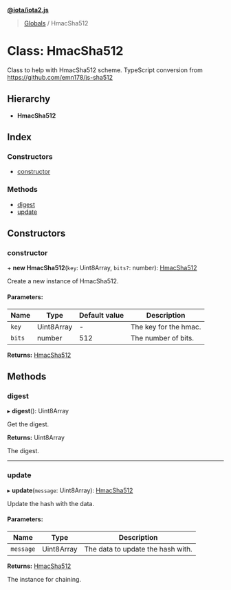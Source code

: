 **[@iota/iota2.js](../README.md)**

> [Globals](../README.md) / HmacSha512

# Class: HmacSha512

Class to help with HmacSha512 scheme.
TypeScript conversion from https://github.com/emn178/js-sha512

## Hierarchy

* **HmacSha512**

## Index

### Constructors

* [constructor](hmacsha512.md#constructor)

### Methods

* [digest](hmacsha512.md#digest)
* [update](hmacsha512.md#update)

## Constructors

### constructor

\+ **new HmacSha512**(`key`: Uint8Array, `bits?`: number): [HmacSha512](hmacsha512.md)

Create a new instance of HmacSha512.

#### Parameters:

Name | Type | Default value | Description |
------ | ------ | ------ | ------ |
`key` | Uint8Array | - | The key for the hmac. |
`bits` | number | 512 | The number of bits.  |

**Returns:** [HmacSha512](hmacsha512.md)

## Methods

### digest

▸ **digest**(): Uint8Array

Get the digest.

**Returns:** Uint8Array

The digest.

___

### update

▸ **update**(`message`: Uint8Array): [HmacSha512](hmacsha512.md)

Update the hash with the data.

#### Parameters:

Name | Type | Description |
------ | ------ | ------ |
`message` | Uint8Array | The data to update the hash with. |

**Returns:** [HmacSha512](hmacsha512.md)

The instance for chaining.
